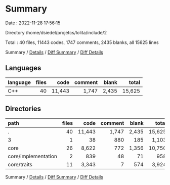 # Summary

Date : 2022-11-28 17:56:15

Directory /home/dsiedel/projetcs/lolita/include/2

Total : 40 files,  11443 codes, 1747 comments, 2435 blanks, all 15625 lines

Summary / [Details](details.md) / [Diff Summary](diff.md) / [Diff Details](diff-details.md)

## Languages
| language | files | code | comment | blank | total |
| :--- | ---: | ---: | ---: | ---: | ---: |
| C++ | 40 | 11,443 | 1,747 | 2,435 | 15,625 |

## Directories
| path | files | code | comment | blank | total |
| :--- | ---: | ---: | ---: | ---: | ---: |
| . | 40 | 11,443 | 1,747 | 2,435 | 15,625 |
| 3 | 1 | 38 | 880 | 185 | 1,103 |
| core | 26 | 8,622 | 772 | 1,356 | 10,750 |
| core/implementation | 2 | 839 | 48 | 71 | 958 |
| core/traits | 11 | 3,343 | 7 | 574 | 3,924 |

Summary / [Details](details.md) / [Diff Summary](diff.md) / [Diff Details](diff-details.md)